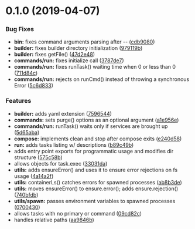 # 0.1.0 (2019-04-07)


### Bug Fixes

* **bin:** fixes command arguments parsing after -- ([cdb9080](https://github.com/rafamel/poseup/commit/cdb9080))
* **builder:** fixes builder directory initialization ([979119b](https://github.com/rafamel/poseup/commit/979119b))
* **builder:** fixes getFile() ([47d2e48](https://github.com/rafamel/poseup/commit/47d2e48))
* **commands/run:** fixes initialize call ([3787de7](https://github.com/rafamel/poseup/commit/3787de7))
* **commands/run:** fixes runTask() waiting time when 0 or less than 0 ([711d84c](https://github.com/rafamel/poseup/commit/711d84c))
* **commands/run:** rejects on runCmd() instead of throwing a synchronous Error ([5c6d833](https://github.com/rafamel/poseup/commit/5c6d833))


### Features

* **builder:** adds yaml extension ([7596544](https://github.com/rafamel/poseup/commit/7596544))
* **commands:** sets purge() options as an optional argument ([a1e956e](https://github.com/rafamel/poseup/commit/a1e956e))
* **commands/run:** runTask() waits only if services are brought up ([5d65aba](https://github.com/rafamel/poseup/commit/5d65aba))
* **compose:** implements clean and stop after compose exits ([e240d58](https://github.com/rafamel/poseup/commit/e240d58))
* **run:** adds tasks listing w/ descriptions ([b89c49b](https://github.com/rafamel/poseup/commit/b89c49b))
* adds entry point exports for programmatic usage and modifies dir structure ([575c58b](https://github.com/rafamel/poseup/commit/575c58b))
* allows objects for task.exec ([33031da](https://github.com/rafamel/poseup/commit/33031da))
* **utils:** adds ensureError() and uses it to ensure error rejections on fs usage ([4a14a2f](https://github.com/rafamel/poseup/commit/4a14a2f))
* **utils:** containerLs() catches errors for spawned processes ([ab8b3de](https://github.com/rafamel/poseup/commit/ab8b3de))
* **utils:** moves ensureError() to ensure.error(); adds ensure.rejection() ([740bfdb](https://github.com/rafamel/poseup/commit/740bfdb))
* **utils/spawn:** passes environment variables to spawned processes ([0700430](https://github.com/rafamel/poseup/commit/0700430))
* allows tasks with no primary or command ([09cd82c](https://github.com/rafamel/poseup/commit/09cd82c))
* handles relative paths ([aa9846b](https://github.com/rafamel/poseup/commit/aa9846b))



